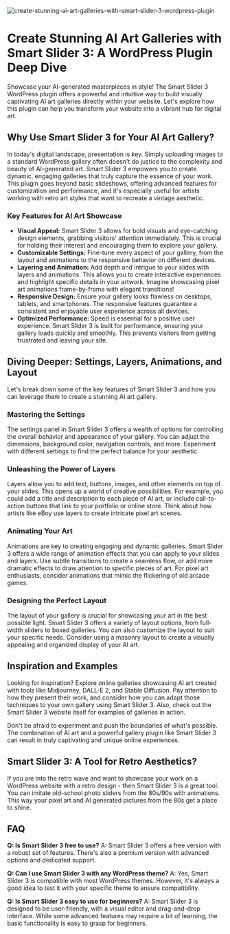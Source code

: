 ![create-stunning-ai-art-galleries-with-smart-slider-3-wordpress-plugin](https://images.pexels.com/photos/25630351/pexels-photo-25630351.jpeg?auto=compress&cs=tinysrgb&fit=crop&h=627&w=1200)

# Create Stunning AI Art Galleries with Smart Slider 3: A WordPress Plugin Deep Dive

Showcase your AI-generated masterpieces in style! The Smart Slider 3 WordPress plugin offers a powerful and intuitive way to build visually captivating AI art galleries directly within your website. Let's explore how this plugin can help you transform your website into a vibrant hub for digital art.

## Why Use Smart Slider 3 for Your AI Art Gallery?

In today's digital landscape, presentation is key. Simply uploading images to a standard WordPress gallery often doesn't do justice to the complexity and beauty of AI-generated art. Smart Slider 3 empowers you to create dynamic, engaging galleries that truly capture the essence of your work. This plugin goes beyond basic slideshows, offering advanced features for customization and performance, and it's especially useful for artists working with retro art styles that want to recreate a vintage aesthetic. 

### Key Features for AI Art Showcase

*   **Visual Appeal:** Smart Slider 3 allows for bold visuals and eye-catching design elements, grabbing visitors' attention immediately. This is crucial for holding their interest and encouraging them to explore your gallery.
*   **Customizable Settings:** Fine-tune every aspect of your gallery, from the layout and animations to the responsive behavior on different devices.
*   **Layering and Animation:** Add depth and intrigue to your slides with layers and animations. This allows you to create interactive experiences and highlight specific details in your artwork. Imagine showcasing pixel art animations frame-by-frame with elegant transitions!
*   **Responsive Design:** Ensure your gallery looks flawless on desktops, tablets, and smartphones. The responsive features guarantee a consistent and enjoyable user experience across all devices.
*   **Optimized Performance:** Speed is essential for a positive user experience. Smart Slider 3 is built for performance, ensuring your gallery loads quickly and smoothly. This prevents visitors from getting frustrated and leaving your site.

## Diving Deeper: Settings, Layers, Animations, and Layout

Let's break down some of the key features of Smart Slider 3 and how you can leverage them to create a stunning AI art gallery.

### Mastering the Settings

The settings panel in Smart Slider 3 offers a wealth of options for controlling the overall behavior and appearance of your gallery. You can adjust the dimensions, background color, navigation controls, and more. Experiment with different settings to find the perfect balance for your aesthetic.

### Unleashing the Power of Layers

Layers allow you to add text, buttons, images, and other elements on top of your slides. This opens up a world of creative possibilities. For example, you could add a title and description to each piece of AI art, or include call-to-action buttons that link to your portfolio or online store. Think about how artists like eBoy use layers to create intricate pixel art scenes.

### Animating Your Art

Animations are key to creating engaging and dynamic galleries. Smart Slider 3 offers a wide range of animation effects that you can apply to your slides and layers. Use subtle transitions to create a seamless flow, or add more dramatic effects to draw attention to specific pieces of art. For pixel art enthusiasts, consider animations that mimic the flickering of old arcade games.

### Designing the Perfect Layout

The layout of your gallery is crucial for showcasing your art in the best possible light. Smart Slider 3 offers a variety of layout options, from full-width sliders to boxed galleries. You can also customize the layout to suit your specific needs. Consider using a masonry layout to create a visually appealing and organized display of your AI art.

## Inspiration and Examples

Looking for inspiration? Explore online galleries showcasing AI art created with tools like Midjourney, DALL-E 2, and Stable Diffusion. Pay attention to how they present their work, and consider how you can adapt those techniques to your own gallery using Smart Slider 3. Also, check out the Smart Slider 3 website itself for examples of galleries in action. 

Don't be afraid to experiment and push the boundaries of what's possible. The combination of AI art and a powerful gallery plugin like Smart Slider 3 can result in truly captivating and unique online experiences.

## Smart Slider 3: A Tool for Retro Aesthetics?

If you are into the retro wave and want to showcase your work on a WordPress website with a retro design - then Smart Slider 3 is a great tool. You can imitate old-school photo sliders from the 80s/90s with animations. This way your pixel art and AI generated pictures from the 80s get a place to shine.

## FAQ

**Q: Is Smart Slider 3 free to use?**
A: Smart Slider 3 offers a free version with a robust set of features. There's also a premium version with advanced options and dedicated support.

**Q: Can I use Smart Slider 3 with any WordPress theme?**
A: Yes, Smart Slider 3 is compatible with most WordPress themes. However, it's always a good idea to test it with your specific theme to ensure compatibility.

**Q: Is Smart Slider 3 easy to use for beginners?**
A: Smart Slider 3 is designed to be user-friendly, with a visual editor and drag-and-drop interface. While some advanced features may require a bit of learning, the basic functionality is easy to grasp for beginners.